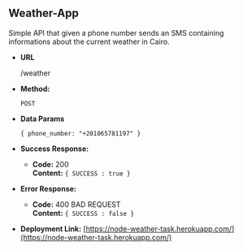 ## **Weather-App**

Simple API that given a phone number sends an SMS containing  informations about the current weather in Cairo.

-   **URL**
    
    /weather
    
-   **Method:**
    
    `POST`
    
-   **Data Params**
    
    `{ phone_number: "+201065781197" }`
    
-   **Success Response:**
    -   **Code:**  200  
        **Content:**  `{ SUCCESS : true }`
-   **Error Response:**
    -   **Code:**  400 BAD REQUEST  
        **Content:**  `{ SUCCESS : false }`
    
-   **Deployment Link:**
[https://node-weather-task.herokuapp.com/](https://node-weather-task.herokuapp.com/)
